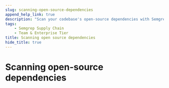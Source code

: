 ```yaml
---
slug: scanning-open-source-dependencies
append_help_link: true
description: "Scan your codebase's open-source dependencies with Semgrep Supply Chain's high-signal rules that determine a vulnerability's reachability."
tags:
    - Semgrep Supply Chain
    - Team & Enterprise Tier
title: Scanning open source dependencies
hide_title: true
---
```


# Scanning open-source dependencies
